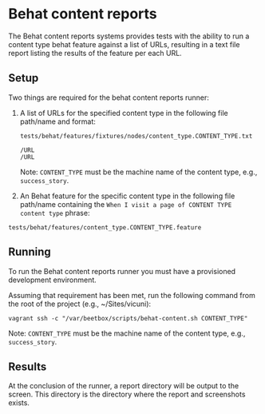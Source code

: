 # Behat content reports

The Behat content reports systems provides tests with the ability to run a
content type behat feature against a list of URLs, resulting in a text file
report listing the results of the feature per each URL.



## Setup

Two things are required for the behat content reports runner:

1. A list of URLs for the specified content type in the following file
   path/name and format:
   
   `tests/behat/features/fixtures/nodes/content_type.CONTENT_TYPE.txt`

   ```
   /URL
   /URL
   ```
   
   Note: `CONTENT_TYPE` must be the machine name of the content type, e.g.,
         `success_story`.

2. An Behat feature for the specific content type in the following file
   path/name containing the `When I visit a page of CONTENT TYPE content type`
   phrase:
   
  `tests/behat/features/content_type.CONTENT_TYPE.feature`



## Running

To run the Behat content reports runner you must have a provisioned development
environment.

Assuming that requirement has been met, run the following command from the root
of the project (e.g., ~/Sites/vicuni):

`vagrant ssh -c "/var/beetbox/scripts/behat-content.sh CONTENT_TYPE"`

Note: `CONTENT_TYPE` must be the machine name of the content type, e.g.,
      `success_story`.



## Results

At the conclusion of the runner, a report directory will be output to the
screen. This directory is the directory where the report and screenshots exists.
